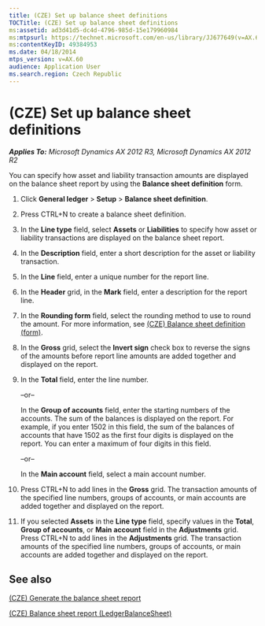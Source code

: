 ```yaml
---
title: (CZE) Set up balance sheet definitions
TOCTitle: (CZE) Set up balance sheet definitions
ms:assetid: ad3d41d5-dc4d-4796-985d-15e179960984
ms:mtpsurl: https://technet.microsoft.com/en-us/library/JJ677649(v=AX.60)
ms:contentKeyID: 49384953
ms.date: 04/18/2014
mtps_version: v=AX.60
audience: Application User
ms.search.region: Czech Republic
---
```


# (CZE) Set up balance sheet definitions 


_**Applies To:** Microsoft Dynamics AX 2012 R3, Microsoft Dynamics AX 2012 R2_

You can specify how asset and liability transaction amounts are displayed on the balance sheet report by using the **Balance sheet definition** form.

1.  Click **General ledger** \> **Setup** \> **Balance sheet definition**.

2.  Press CTRL+N to create a balance sheet definition.

3.  In the **Line type** field, select **Assets** or **Liabilities** to specify how asset or liability transactions are displayed on the balance sheet report.

4.  In the **Description** field, enter a short description for the asset or liability transaction.

5.  In the **Line** field, enter a unique number for the report line.

6.  In the **Header** grid, in the **Mark** field, enter a description for the report line.

7.  In the **Rounding form** field, select the rounding method to use to round the amount. For more information, see [(CZE) Balance sheet definition (form)](https://technet.microsoft.com/en-us/library/jj710630\(v=ax.60\)).

8.  In the **Gross** grid, select the **Invert sign** check box to reverse the signs of the amounts before report line amounts are added together and displayed on the report.

9.  In the **Total** field, enter the line number.
    
    –or–
    
    In the **Group of accounts** field, enter the starting numbers of the accounts. The sum of the balances is displayed on the report. For example, if you enter 1502 in this field, the sum of the balances of accounts that have 1502 as the first four digits is displayed on the report. You can enter a maximum of four digits in this field.
    
    –or–
    
    In the **Main account** field, select a main account number.

10. Press CTRL+N to add lines in the **Gross** grid. The transaction amounts of the specified line numbers, groups of accounts, or main accounts are added together and displayed on the report.

11. If you selected **Assets** in the **Line type** field, specify values in the **Total**, **Group of accounts**, or **Main account** field in the **Adjustments** grid. Press CTRL+N to add lines in the **Adjustments** grid. The transaction amounts of the specified line numbers, groups of accounts, or main accounts are added together and displayed on the report.

## See also

[(CZE) Generate the balance sheet report](cze-generate-the-balance-sheet-report.md)

[(CZE) Balance sheet report (LedgerBalanceSheet)](cze-balance-sheet-report-ledgerbalancesheet.md)

  


